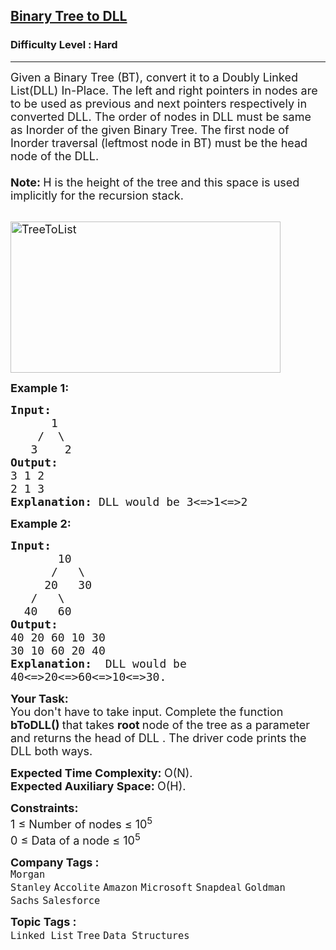 <h2><a href="https://practice.geeksforgeeks.org/problems/binary-tree-to-dll/1?page=1&difficulty=Hard&sprint=a663236c31453b969852f9ea22507634&sortBy=submissions">Binary Tree to DLL</a></h2><h3>Difficulty Level : Hard</h3><hr><div class="problems_problem_content__Xm_eO"><p><span style="font-size:18px">Given a Binary Tree (BT), convert it to a Doubly Linked List(DLL) In-Place. The left and right pointers in nodes are to be used as previous and next pointers respectively in converted DLL. The order of nodes in DLL must be same as Inorder of the given Binary Tree. The first node of Inorder traversal (leftmost node in BT) must be the head node of the DLL.<br>
<br>
<strong>Note: </strong>H is the height of the tree and this space is used implicitly for the recursion stack.</span><br>
&nbsp;</p>

<p><span style="font-size:18px"><img alt="TreeToList" src="http://www.geeksforgeeks.org/wp-content/uploads/TreeToList.png" style="height:242px; width:432px"></span></p>

<p><span style="font-size:18px"><strong>Example 1:</strong></span></p>

<pre><span style="font-size:18px"><strong>Input:
</strong>&nbsp;&nbsp;&nbsp;&nbsp;&nbsp;&nbsp;1
 &nbsp;&nbsp;&nbsp;/&nbsp; \
 &nbsp;&nbsp;3&nbsp;&nbsp;&nbsp; 2
<strong>Output:
</strong>3 1 2 </span>
<span style="font-size:18px">2 1 3 <strong>
Explanation:</strong> DLL would be 3&lt;=&gt;1&lt;=&gt;2</span>
</pre>

<p><span style="font-size:18px"><strong>Example 2:</strong></span></p>

<pre><span style="font-size:18px"><strong>Input:
</strong>&nbsp;&nbsp;&nbsp;&nbsp;&nbsp;&nbsp; 10
 &nbsp;&nbsp;&nbsp;&nbsp; /&nbsp;&nbsp; \
     20&nbsp;&nbsp; 30
 &nbsp; /&nbsp;&nbsp; \
 &nbsp;40&nbsp;&nbsp; 60
<strong>Output:
</strong>40 20 60 10 30 </span>
<span style="font-size:18px">30 10 60 20 40<strong>
Explanation: </strong> DLL would be 
40&lt;=&gt;20&lt;=&gt;60&lt;=&gt;10&lt;=&gt;30.</span></pre>

<p><strong><span style="font-size:18px">Your Task:</span></strong><br>
<span style="font-size:18px">You don't have to take input. Complete the function <strong>bToDLL()&nbsp;</strong>that takes <strong>root&nbsp;</strong>node of the tree as a parameter and returns the head of DLL . The driver code prints the DLL both ways.</span></p>

<p><span style="font-size:18px"><strong>Expected Time Complexity:&nbsp;</strong>O(N).<br>
<strong>Expected Auxiliary Space:&nbsp;</strong>O(H).</span></p>

<p><span style="font-size:18px"><strong>Constraints:</strong><br>
1 ≤ Number of nodes ≤ 10<sup>5</sup><br>
0 ≤ Data of a node ≤ 10<sup>5</sup></span></p>
</div><p><span style=font-size:18px><strong>Company Tags : </strong><br><code>Morgan Stanley</code>&nbsp;<code>Accolite</code>&nbsp;<code>Amazon</code>&nbsp;<code>Microsoft</code>&nbsp;<code>Snapdeal</code>&nbsp;<code>Goldman Sachs</code>&nbsp;<code>Salesforce</code>&nbsp;<br><p><span style=font-size:18px><strong>Topic Tags : </strong><br><code>Linked List</code>&nbsp;<code>Tree</code>&nbsp;<code>Data Structures</code>&nbsp;